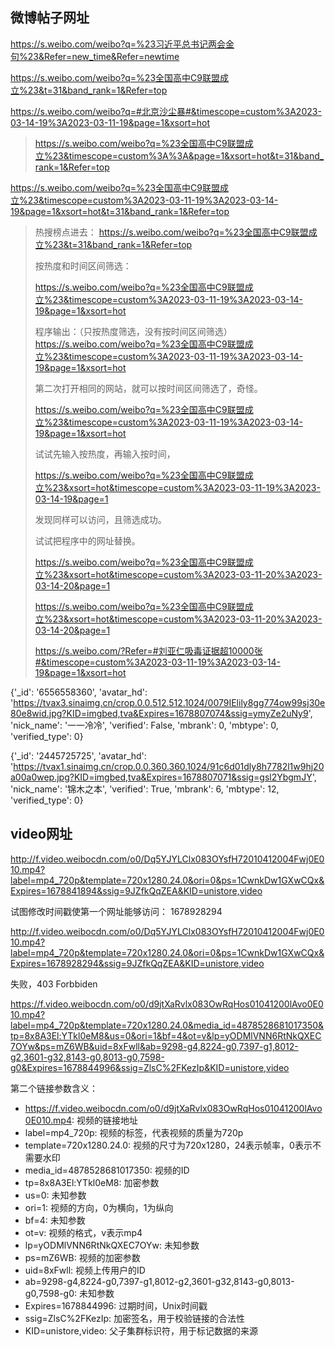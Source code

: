 ## 微博帖子网址

https://s.weibo.com/weibo?q=%23习近平总书记两会金句%23&Refer=new_time&Refer=newtime

https://s.weibo.com/weibo?q=%23全国高中C9联盟成立%23&t=31&band_rank=1&Refer=top

https://s.weibo.com/weibo?q=#北京沙尘暴#&timescope=custom%3A2023-03-14-19%3A2023-03-11-19&page=1&xsort=hot

> https://s.weibo.com/weibo?q=%23全国高中C9联盟成立%23&timescope=custom%3A%3A&page=1&xsort=hot&t=31&band_rank=1&Refer=top

https://s.weibo.com/weibo?q=%23全国高中C9联盟成立%23&timescope=custom%3A2023-03-11-19%3A2023-03-14-19&page=1&xsort=hot&t=31&band_rank=1&Refer=top

> 热搜榜点进去：
> https://s.weibo.com/weibo?q=%23全国高中C9联盟成立%23&t=31&band_rank=1&Refer=top
>
> 按热度和时间区间筛选：
>
> https://s.weibo.com/weibo?q=%23全国高中C9联盟成立%23&timescope=custom%3A2023-03-11-19%3A2023-03-14-19&page=1&xsort=hot
>
> 程序输出：（只按热度筛选，没有按时间区间筛选）
> https://s.weibo.com/weibo?q=%23全国高中C9联盟成立%23&timescope=custom%3A2023-03-11-19%3A2023-03-14-19&page=1&xsort=hot
>
> 第二次打开相同的网站，就可以按时间区间筛选了，奇怪。
>
> https://s.weibo.com/weibo?q=%23全国高中C9联盟成立%23&timescope=custom%3A2023-03-11-19%3A2023-03-14-19&page=1&xsort=hot
>
> 试试先输入按热度，再输入按时间，
>
> https://s.weibo.com/weibo?q=%23全国高中C9联盟成立%23&xsort=hot&timescope=custom%3A2023-03-11-19%3A2023-03-14-19&page=1
>
> 发现同样可以访问，且筛选成功。
>
> 试试把程序中的网址替换。
>
> https://s.weibo.com/weibo?q=%23全国高中C9联盟成立%23&xsort=hot&timescope=custom%3A2023-03-11-20%3A2023-03-14-20&page=1
>
> https://s.weibo.com/weibo?q=%23全国高中C9联盟成立%23&xsort=hot&timescope=custom%3A2023-03-11-20%3A2023-03-14-20&page=1
>
> https://s.weibo.com/?Refer=#刘亚仁吸毒证据超10000张#&timescope=custom%3A2023-03-11-19%3A2023-03-14-19&page=1&xsort=hot



{'_id': '6556558360', 'avatar_hd': 'https://tvax3.sinaimg.cn/crop.0.0.512.512.1024/0079IElily8gg774ow99sj30e80e8wid.jpg?KID=imgbed,tva&Expires=1678807074&ssig=ymyZe2uNy9', 'nick_name': '一一冷冷', 'verified': False, 'mbrank': 0, 'mbtype': 0, 'verified_type': 0}

{'_id': '2445725725', 'avatar_hd': 'https://tvax1.sinaimg.cn/crop.0.0.360.360.1024/91c6d01dly8h7782l1w9hj20a00a0wep.jpg?KID=imgbed,tva&Expires=1678807071&ssig=gsl2YbgmJY', 'nick_name': '锦木之本', 'verified': True, 'mbrank': 6, 'mbtype': 12, 'verified_type': 0}

## video网址

http://f.video.weibocdn.com/o0/Dq5YJYLClx083OYsfH72010412004Fwj0E010.mp4?label=mp4_720p&template=720x1280.24.0&ori=0&ps=1CwnkDw1GXwCQx&Expires=1678841894&ssig=9JZfkQqZEA&KID=unistore,video

试图修改时间戳使第一个网址能够访问：
1678928294

http://f.video.weibocdn.com/o0/Dq5YJYLClx083OYsfH72010412004Fwj0E010.mp4?label=mp4_720p&template=720x1280.24.0&ori=0&ps=1CwnkDw1GXwCQx&Expires=1678928294&ssig=9JZfkQqZEA&KID=unistore,video

失败，403 Forbbiden

https://f.video.weibocdn.com/o0/d9jtXaRvlx083OwRqHos01041200lAvo0E010.mp4?label=mp4_720p&template=720x1280.24.0&media_id=4878528681017350&tp=8x8A3El:YTkl0eM8&us=0&ori=1&bf=4&ot=v&lp=yODMlVNN6RtNkQXEC7OYw&ps=mZ6WB&uid=8xFwll&ab=9298-g4,8224-g0,7397-g1,8012-g2,3601-g32,8143-g0,8013-g0,7598-g0&Expires=1678844996&ssig=ZlsC%2FKezIp&KID=unistore,video

第二个链接参数含义：

- https://f.video.weibocdn.com/o0/d9jtXaRvlx083OwRqHos01041200lAvo0E010.mp4: 视频的链接地址
- label=mp4_720p: 视频的标签，代表视频的质量为720p
- template=720x1280.24.0: 视频的尺寸为720x1280，24表示帧率，0表示不需要水印
- media_id=4878528681017350: 视频的ID
- tp=8x8A3El:YTkl0eM8: 加密参数
- us=0: 未知参数
- ori=1: 视频的方向，0为横向，1为纵向
- bf=4: 未知参数
- ot=v: 视频的格式，v表示mp4
- lp=yODMlVNN6RtNkQXEC7OYw: 未知参数
- ps=mZ6WB: 视频的加密参数
- uid=8xFwll: 视频上传用户的ID
- ab=9298-g4,8224-g0,7397-g1,8012-g2,3601-g32,8143-g0,8013-g0,7598-g0: 未知参数
- Expires=1678844996: 过期时间，Unix时间戳
- ssig=ZlsC%2FKezIp: 加密签名，用于校验链接的合法性
- KID=unistore,video: 父子集群标识符，用于标记数据的来源